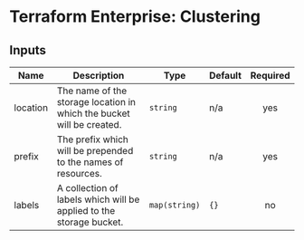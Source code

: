 # Terraform Enterprise: Clustering

## Inputs

| Name | Description | Type | Default | Required |
|------|-------------|------|---------|:-----:|
| location | The name of the storage location in which the bucket will be created. | `string` | n/a | yes |
| prefix | The prefix which will be prepended to the names of resources. | `string` | n/a | yes |
| labels | A collection of labels which will be applied to the storage bucket. | `map(string)` | `{}` | no |

